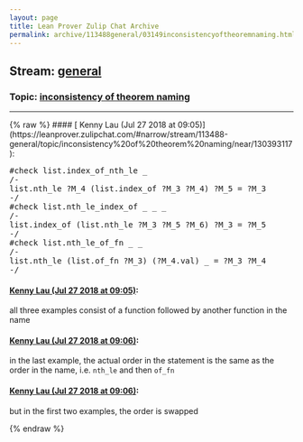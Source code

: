 ```yaml
---
layout: page
title: Lean Prover Zulip Chat Archive 
permalink: archive/113488general/03149inconsistencyoftheoremnaming.html
---
```


## Stream: [general](https://leanprover-community.github.io/archive/113488general/index.html)
### Topic: [inconsistency of theorem naming](https://leanprover-community.github.io/archive/113488general/03149inconsistencyoftheoremnaming.html)

---

<base href="https://leanprover.zulipchat.com">
{% raw %}
#### [ Kenny Lau (Jul 27 2018 at 09:05)](https://leanprover.zulipchat.com/#narrow/stream/113488-general/topic/inconsistency%20of%20theorem%20naming/near/130393117):
<div class="codehilite"><pre><span></span><span class="bp">#</span><span class="kn">check</span> <span class="n">list</span><span class="bp">.</span><span class="n">index_of_nth_le</span> <span class="bp">_</span>
<span class="c">/-</span><span class="cm"></span>
<span class="cm">list.nth_le ?M_4 (list.index_of ?M_3 ?M_4) ?M_5 = ?M_3</span>
<span class="cm">-/</span>
<span class="bp">#</span><span class="kn">check</span> <span class="n">list</span><span class="bp">.</span><span class="n">nth_le_index_of</span> <span class="bp">_</span> <span class="bp">_</span> <span class="bp">_</span>
<span class="c">/-</span><span class="cm"></span>
<span class="cm">list.index_of (list.nth_le ?M_3 ?M_5 ?M_6) ?M_3 = ?M_5</span>
<span class="cm">-/</span>
<span class="bp">#</span><span class="kn">check</span> <span class="n">list</span><span class="bp">.</span><span class="n">nth_le_of_fn</span> <span class="bp">_</span> <span class="bp">_</span>
<span class="c">/-</span><span class="cm"></span>
<span class="cm">list.nth_le (list.of_fn ?M_3) (?M_4.val) _ = ?M_3 ?M_4</span>
<span class="cm">-/</span>
</pre></div>

#### [ Kenny Lau (Jul 27 2018 at 09:05)](https://leanprover.zulipchat.com/#narrow/stream/113488-general/topic/inconsistency%20of%20theorem%20naming/near/130393127):
<p>all three examples consist of a function followed by another function in the name</p>

#### [ Kenny Lau (Jul 27 2018 at 09:06)](https://leanprover.zulipchat.com/#narrow/stream/113488-general/topic/inconsistency%20of%20theorem%20naming/near/130393168):
<p>in the last example, the actual order in the statement is the same as the order in the name, i.e. <code>nth_le</code> and then <code>of_fn</code></p>

#### [ Kenny Lau (Jul 27 2018 at 09:06)](https://leanprover.zulipchat.com/#narrow/stream/113488-general/topic/inconsistency%20of%20theorem%20naming/near/130393173):
<p>but in the first two examples, the order is swapped</p>


{% endraw %}
